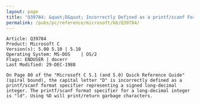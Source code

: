 ```yaml
---
layout: page
title: "Q39784: &quot;D&quot; Incorrectly Defined as a printf/scanf Format Specifier"
permalink: /pubs/pc/reference/microsoft/kb/Q39784/
---
```


	Article: Q39784
	Product: Microsoft C
	Version(s): 5.00 5.10 | 5.10
	Operating System: MS-DOS    | OS/2
	Flags: ENDUSER | docerr
	Last Modified: 29-DEC-1988
	
	On Page 80 of the "Microsoft C 5.1 (and 5.0) Quick Reference Guide"
	(spiral bound), the capital letter "D" is incorrectly defined as a
	printf/scanf format specifier representing a signed long-decimal
	integer. The printf/scanf format specifier for a long-decimal integer
	is "ld". Using %D will print/return garbage characters.
